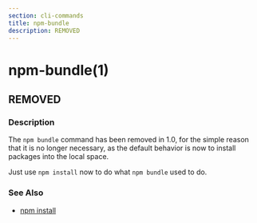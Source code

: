 ```yaml
---
section: cli-commands
title: npm-bundle
description: REMOVED
---
```


# npm-bundle(1)

## REMOVED

### Description

The `npm bundle` command has been removed in 1.0, for the simple reason
that it is no longer necessary, as the default behavior is now to
install packages into the local space.

Just use `npm install` now to do what `npm bundle` used to do.

### See Also

* [npm install](/cli-commands/npm-install)
